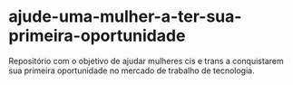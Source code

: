 # ajude-uma-mulher-a-ter-sua-primeira-oportunidade
Repositório com o objetivo de ajudar mulheres cis e trans a conquistarem sua primeira oportunidade no mercado de trabalho de tecnologia.
